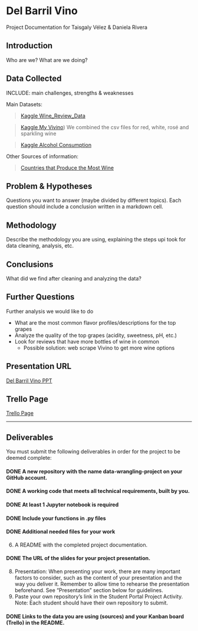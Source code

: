 # Del Barril Vino

Project Documentation for Taisgaly Vélez & Daniela Rivera

## Introduction

Who are we?
What are we doing?

## Data Collected

INCLUDE: main challenges, strengths & weaknesses

Main Datasets:

>[Kaggle Wine_Review_Data](https://www.kaggle.com/datasets/zynicide/wine-reviews/data?select=winemag-data-130k-v2.csv)

>[Kaggle My Vivino](https://www.kaggle.com/code/atabekabduakimov/my-vivino/input))
   >We combined the csv files for red, white, rosé and sparkling wine

>[Kaggle Alcohol Consumption](https://www.kaggle.com/datasets/mysarahmadbhat/alcohol-consumption)

Other Sources of information:

>[Countries that Produce the Most Wine](https://worldpopulationreview.com/country-rankings/wine-producing-countries)

## Problem & Hypotheses

Questions you want to answer (maybe divided by different topics). Each question should include a conclusion written in a markdown cell.

## Methodology

Describe the methodology you are using, explaining the steps upi took for data cleaning, analysis, etc.

## Conclusions

What did we find after cleaning and analyzing the data?

## Further Questions

Further analysis we would like to do
- What are the most common flavor profiles/descriptions for the top grapes
- Analyze the quality of the top grapes (acidity, sweetness, pH, etc.)
- Look for reviews that have more bottles of wine in common
   - Possible solution: web scrape Vivino to get more wine options

## Presentation URL

[Del Barril Vino PPT](https://docs.google.com/presentation/d/1ZH7R2Tw5t50jfIuhUUlLgipGgpBX1qEi/edit#slide=id.p1)

## Trello Page

[Trello Page](https://trello.com/b/hsTHufe9/ihproject1)



--------------------------------------------------------------------------------------------------------------------


## Deliverables

You must submit the following deliverables in order for the project to be deemed complete:

#### DONE A new repository with the name data-wrangling-project on your GitHub account.
#### DONE A working code that meets all technical requirements, built by you.
#### DONE At least 1 Jupyter notebook is required
#### DONE Include your functions in .py files
#### DONE Additional needed files for your work
6. A README with the completed project documentation.
#### DONE The URL of the slides for your project presentation.
8. Presentation: When presenting your work, there are many important factors to consider, such as the content of your presentation and the way you deliver it.
   Remember to allow time to rehearse the presentation beforehand.
   See “Presentation” section below for guidelines.
9. Paste your own repository’s link in the Student Portal Project Activity.
   Note: Each student should have their own repository to submit.
#### DONE Links to the data you are using (sources) and your Kanban board (Trello) in the README.
